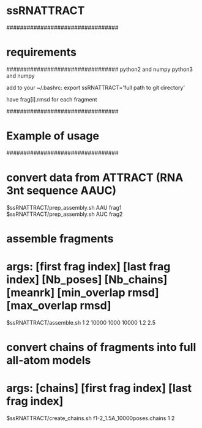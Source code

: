 # ssRNATTRACT
#################################
# requirements
#################################
python2 and numpy
python3 and numpy

add to your ~/.bashrc:
export ssRNATTRACT='full path to git directory'

have frag[i].rmsd for each fragment

#################################
# Example of usage
#################################

# convert data from ATTRACT (RNA 3nt sequence AAUC)
$ssRNATTRACT/prep_assembly.sh AAU frag1
$ssRNATTRACT/prep_assembly.sh AUC frag2

# assemble fragments
# args: [first frag index] [last frag index] [Nb_poses] [Nb_chains] [meanrk] [min_overlap rmsd] [max_overlap rmsd]
$ssRNATTRACT/assemble.sh 1 2 10000 1000 10000 1.2 2.5

# convert chains of fragments into full all-atom models
# args: [chains] [first frag index] [last frag index]
$ssRNATTRACT/create_chains.sh f1-2_1.5A_10000poses.chains 1 2 
